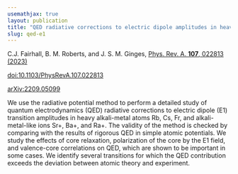 ```yaml
---
usemathjax: true
layout: publication
title: "QED radiative corrections to electric dipole amplitudes in heavy atoms"
slug: qed-e1
---
```


C.J. Fairhall, B. M. Roberts, and J. S. M. Ginges, [Phys. Rev. A. **107**, 022813 (2023)](https://link.aps.org/doi/10.1103/PhysRevA.107.022813)

[doi:10.1103/PhysRevA.107.022813](http://dx.doi.org/10.1103/PhysRevA.107.022813)

[arXiv:2209.05099](https://arxiv.org/abs/2212.11490)

We use the radiative potential method to perform a detailed study of quantum electrodynamics (QED) radiative corrections to electric dipole (E1) transition amplitudes in heavy alkali-metal atoms Rb, Cs, Fr, and alkali-metal-like ions Sr+, Ba+, and Ra+. The validity of the method is checked by comparing with the results of rigorous QED in simple atomic potentials. We study the effects of core relaxation, polarization of the core by the E1 field, and valence-core correlations on QED, which are shown to be important in some cases. We identify several transitions for which the QED contribution exceeds the deviation between atomic theory and experiment.
